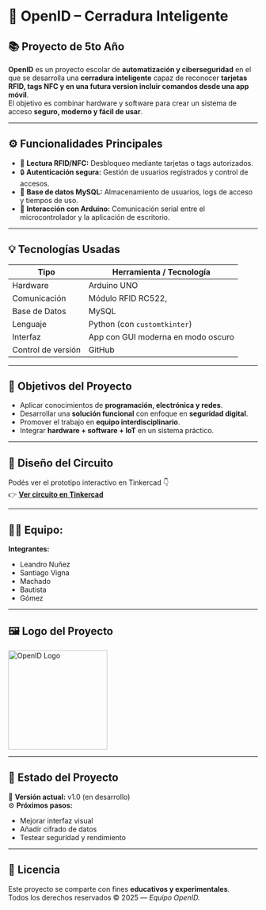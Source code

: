 # 🔐 OpenID – Cerradura Inteligente

## 📚 Proyecto de 5to Año
**OpenID** es un proyecto escolar de **automatización y ciberseguridad** en el que se desarrolla una **cerradura inteligente** capaz de reconocer **tarjetas RFID, tags NFC y en una futura version incluir comandos desde una app móvil**.  
El objetivo es combinar hardware y software para crear un sistema de acceso **seguro, moderno y fácil de usar**.

---

## ⚙️ Funcionalidades Principales
- 🪪 **Lectura RFID/NFC:** Desbloqueo mediante tarjetas o tags autorizados.  
- 🔒 **Autenticación segura:** Gestión de usuarios registrados y control de accesos.  
- 💾 **Base de datos MySQL:** Almacenamiento de usuarios, logs de acceso y tiempos de uso.  
- 🔌 **Interacción con Arduino:** Comunicación serial entre el microcontrolador y la aplicación de escritorio.  

---

## 💡 Tecnologías Usadas
| Tipo | Herramienta / Tecnología |
|------|---------------------------|
| Hardware | Arduino UNO|
| Comunicación | Módulo RFID RC522,|
| Base de Datos | MySQL |
| Lenguaje | Python (con `customtkinter`) |
| Interfaz | App con GUI moderna en modo oscuro |
| Control de versión | GitHub |

---

## 🧠 Objetivos del Proyecto
- Aplicar conocimientos de **programación, electrónica y redes**.  
- Desarrollar una **solución funcional** con enfoque en **seguridad digital**.  
- Promover el trabajo en **equipo interdisciplinario**.  
- Integrar **hardware + software + IoT** en un sistema práctico.

---

## 🧩 Diseño del Circuito
Podés ver el prototipo interactivo en Tinkercad 👇  
👉 [**Ver circuito en Tinkercad**](https://www.tinkercad.com/things/9xxOIFpK1RH-xd/editel?returnTo=https%3A%2F%2Fwww.tinkercad.com%2Fdashboard%2Fdesigns%2Fcircuits&sharecode=3uP6pUaS5BS1Q9yqr-Btp9lh4ap0SQRciD5XlwowWCs)

---

## 🧑‍💻 Equipo:
**Integrantes:**  
- Leandro Nuñez  
- Santiago Vigna  
- Machado  
- Bautista  
- Gómez  

---

## 🖼️ Logo del Proyecto
<img width="200" height="200" alt="OpenID Logo" src="https://github.com/user-attachments/assets/04739158-2bc8-4875-90eb-56c33e0d1a63" />

---

## 🚀 Estado del Proyecto
📅 **Versión actual:** v1.0 (en desarrollo)  
⚙️ **Próximos pasos:**  
- Mejorar interfaz visual  
- Añadir cifrado de datos  
- Testear seguridad y rendimiento  

---

## 💬 Licencia
Este proyecto se comparte con fines **educativos y experimentales**.  
Todos los derechos reservados © 2025 — *Equipo OpenID.*
